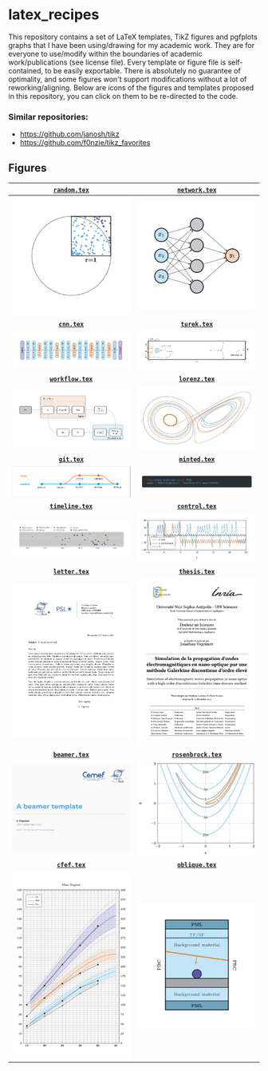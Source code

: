 # latex_recipes

This repository contains a set of LaTeX templates, TikZ figures and pgfplots graphs that I have been using/drawing for my academic work.
They are for everyone to use/modify within the boundaries of academic work/publications (see license file). Every template or figure file is self-contained, to be easily exportable. There is absolutely no guarantee of optimality, and some figures won't support modifications without a lot of reworking/aligning. Below are icons of the figures and templates proposed in this repository, you can click on them to be re-directed to the code.

### Similar repositories:

- https://github.com/janosh/tikz
- https://github.com/f0nzie/tikz_favorites

## Figures

| [**`random.tex`**](data/random/random.tex)              | [**`network.tex`**](data/network/network.tex)           |
| :-----------------------------------------------------: | :-----------------------------------------------------: |
| ![random](data/random/random.jpg)                       | ![network](data/network/network.jpg)                    |
| [**`cnn.tex`**](data/cnn/cnn.tex)                       | [**`turek.tex`**](data/turek/turek.tex)                 |
| ![cnn](data/cnn/cnn.jpg)                                | ![turek](data/turek/turek.jpg)                          |
| [**`workflow.tex`**](data/workflow/workflow.tex)        | [**`lorenz.tex`**](data/lorenz/lorenz.tex)              |
| ![workflow](data/workflow/workflow.jpg)                 | ![lorenz](data/lorenz/lorenz.jpg)                       |
| [**`git.tex`**](data/git/git.tex)                       | [**`minted.tex`**](data/minted/minted.tex)              |
| ![git](data/git/git.jpg)                                | ![minted](data/minted/minted.jpg)                       |
| [**`timeline.tex`**](data/timeline/timeline.tex)        | [**`control.tex`**](data/control/control.tex)           |
| ![timeline](data/timeline/timeline.jpg)                 | ![control](data/control/control.jpg)                    |
| [**`letter.tex`**](data/letter/letter.tex)              | [**`thesis.tex`**](data/thesis/thesis.tex)              |
| ![letter](data/letter/letter.jpg)                       | ![thesis](data/thesis/thesis.jpg)                       |
| [**`beamer.tex`**](data/beamer/beamer.tex)              | [**`rosenbrock.tex`**](data/rosenbrock/rosenbrock.tex)  |
| ![beamer](data/beamer/beamer.jpg)                       | ![rosenbrock](data/rosenbrock/rosenbrock.jpg)           |
| [**`cfef.tex`**](data/cfef/cfef.tex)                    | [**`oblique.tex`**](data/oblique/oblique.tex)           |
| ![cfef](data/cfef/cfef.jpg)                             | ![oblique](data/oblique/oblique.jpg)                    |
